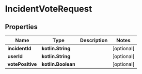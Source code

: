 
# IncidentVoteRequest

## Properties
| Name | Type | Description | Notes |
| ------------ | ------------- | ------------- | ------------- |
| **incidentId** | **kotlin.String** |  |  [optional] |
| **userId** | **kotlin.String** |  |  [optional] |
| **votePositive** | **kotlin.Boolean** |  |  [optional] |



